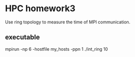 # HPC homework3
Use ring topology to measure the time of MPI communication.

## executable
mpirun -np 6 -hostfile my_hosts -ppn 1 ./int_ring 10

